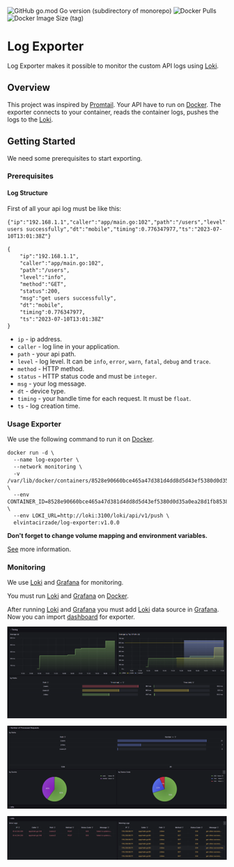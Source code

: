 ![GitHub go.mod Go version (subdirectory of monorepo)](https://img.shields.io/github/go-mod/go-version/elvin-tacirzade/log-exporter?logo=go)
![Docker Pulls](https://img.shields.io/docker/pulls/elvintacirzade/log-exporter?logo=docker&logoColor=white)
![Docker Image Size (tag)](https://img.shields.io/docker/image-size/elvintacirzade/log-exporter/latest?logo=docker&logoColor=white)

# Log Exporter

Log Exporter makes it possible to monitor the custom API logs using [Loki](https://grafana.com/oss/loki/).

## Overview

This project was inspired by [Promtail](https://grafana.com/docs/loki/latest/clients/promtail/). Your API have to run on [Docker](https://www.docker.com/). The exporter connects to your container, reads the container logs, pushes the logs to the [Loki](https://grafana.com/oss/loki/).

## Getting Started

We need some prerequisites to start exporting.

### Prerequisites

#### Log Structure
First of all your api log must be like this:

```
{"ip":"192.168.1.1","caller":"app/main.go:102","path":"/users","level":"info","method":"GET","status":200,"msg":"get users successfully","dt":"mobile","timing":0.776347977,"ts":"2023-07-10T13:01:38Z"}
```

```
{
    "ip":"192.168.1.1",
    "caller":"app/main.go:102",
    "path":"/users",
    "level":"info",
    "method":"GET",
    "status":200,
    "msg":"get users successfully",
    "dt":"mobile",
    "timing":0.776347977,
    "ts":"2023-07-10T13:01:38Z"
}
```

* `ip` - ip address.
* `caller` - log line in your application.
* `path` - your api path.
* `level` - log level. It can be `info`, `error`, `warn`, `fatal`, `debug` and `trace`.
* `method` - HTTP method.
* `status` - HTTP status code and must be `integer`.
* `msg` - your log message.
* `dt` - device type.
* `timing` - your handle time for each request. It must be `float`.
* `ts` - log creation time.

### Usage Exporter

We use the following command to run it on [Docker](https://www.docker.com/).

```
docker run -d \
  --name log-exporter \
  --network monitoring \
  -v /var/lib/docker/containers/8528e90660bce465a47d381d4dd8d5d43ef5380d0d35a0ea28d1fb85382561a3:/logs \
  --env CONTAINER_ID=8528e90660bce465a47d381d4dd8d5d43ef5380d0d35a0ea28d1fb85382561a3 \
  --env LOKI_URL=http://loki:3100/loki/api/v1/push \
  elvintacirzade/log-exporter:v1.0.0
```

**Don't forget to change volume mapping and environment variables.**

[See](https://hub.docker.com/r/elvintacirzade/log-exporter) more information.

### Monitoring

We use [Loki](https://grafana.com/oss/loki/) and [Grafana](https://grafana.com/) for monitoring.

You must run [Loki](https://grafana.com/oss/loki/) and [Grafana](https://grafana.com/) on [Docker](https://www.docker.com/).


After running [Loki](https://grafana.com/oss/loki/) and [Grafana](https://grafana.com/) you must add [Loki](https://grafana.com/oss/loki/) data source in [Grafana](https://grafana.com/). Now you can import [dashboard](https://grafana.com/grafana/dashboards/19168-api-log-export/) for exporter.

![Grafana Dashboard](https://github.com/elvin-tacirzade/log-exporter/blob/main/grafana/photos/dashboard_1.png?raw=true)

![Grafana Dashboard](https://github.com/elvin-tacirzade/log-exporter/blob/main/grafana/photos/dashboard_2.png?raw=true)

![Grafana Dashboard](https://github.com/elvin-tacirzade/log-exporter/blob/main/grafana/photos/dashboard_3.png?raw=true)
